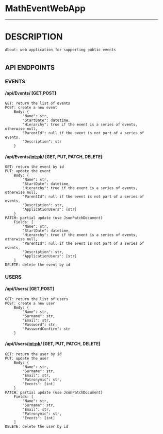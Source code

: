 # MathEventWebApp
------------------------
# DESCRIPTION
	About: web application for supporting public events
#
## API ENDPOINTS
### EVENTS
####        /api/Events/ [GET,POST]
    GET: return the list of events
    POST: create a new event
        Body: {
            "Name": str,
            "StartDate": datetime,
            "Hierarchy": true if the event is a series of events, otherwise null,
            "ParentId": null if the event is not part of a series of events,
            "Description": str
        } 
####         /api/Events/<int:pk>/ [GET, PUT, PATCH, DELETE]
    GET: return the event by id
    PUT: update the event
        Body: {
            "Name": str,
            "StartDate": datetime,
            "Hierarchy": true if the event is a series of events, otherwise null,
            "ParentId": null if the event is not part of a series of events,
            "Description": str,
            "ApplicationUsers": [str]
        }
    PATCH: partial update (use JsonPatchDocument)
        Fields: [
            "Name": str,
            "StartDate": datetime,
            "Hierarchy": true if the event is a series of events, otherwise null,
            "ParentId": null if the event is not part of a series of events,
            "Description": str,
            "ApplicationUsers": [str]
        ]
    DELETE: delete the event by id

### USERS
####        /api/Users/ [GET,POST]
    GET: return the list of users
    POST: create a new user
        Body: {
            "Name": str,
            "Surname": str,
            "Email": str,
            "Password": str,
            "PasswordConfirm": str
        } 
####         /api/Users/<int:pk>/ [GET, PUT, PATCH, DELETE]
    GET: return the user by id
    PUT: update the user
        Body: {
            "Name": str,
            "Surname": str,
            "Email": str,
            "Patronymic": str,
            "Events": [int]
        }
    PATCH: partial update (use JsonPatchDocument)
        Fields: [
            "Name": str,
            "Surname": str,
            "Email": str,
            "Patronymic": str,
            "Events": [int]
        ]
    DELETE: delete the user by id